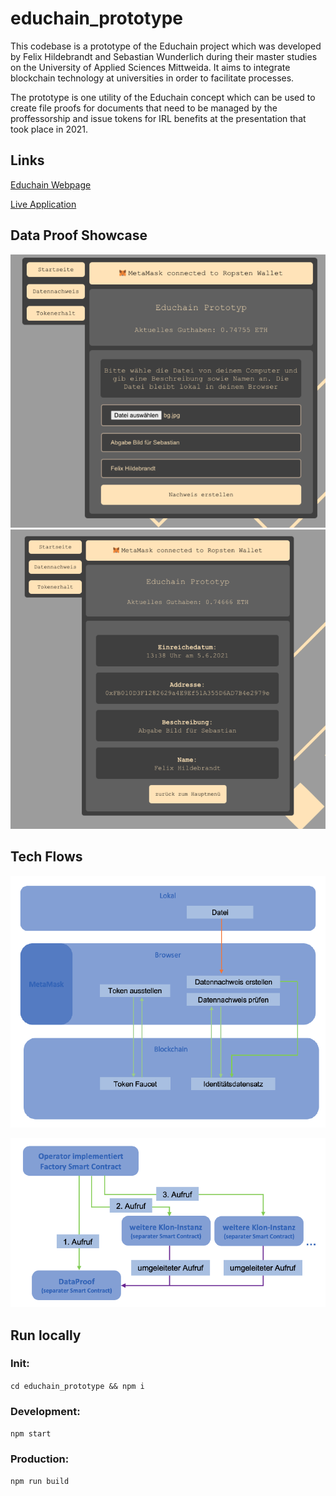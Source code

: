 # educhain_prototype

This codebase is a prototype of the Educhain project which was developed by Felix Hildebrandt and Sebastian Wunderlich during their master studies on the University of Applied Sciences Mittweida. It aims to integrate blockchain technology at universities in order to facilitate processes.

The prototype is one utility of the Educhain concept which can be used to create file proofs for documents that need to be managed by the proffessorship and issue tokens for IRL benefits at the presentation that took place in 2021.

## Links

[Educhain Webpage](https://educhain-mw.de/)

[Live Application](https://educhain-mw.netlify.app/)

## Data Proof Showcase

![Screenshot 1](./img/screenshot_01.png)
![Screenshot 2](./img/screenshot_02.png)

## Tech Flows

![Prototype Flow](./img/prototype_flow.png)

![Design Pattern](./img/design_pattern.png)

## Run locally

### Init:
`cd educhain_prototype && npm i`

### Development: 
`npm start`

### Production:
`npm run build`